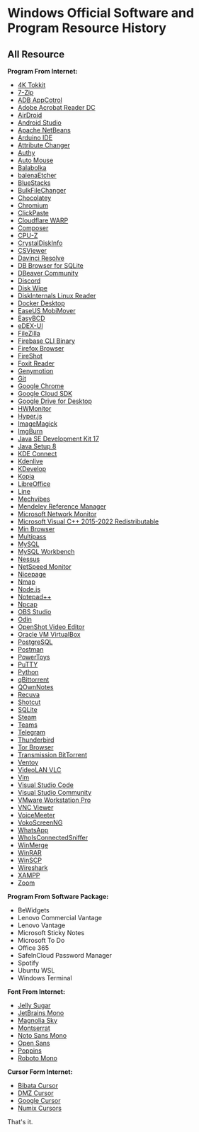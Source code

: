 Windows Official Software and Program Resource History
======================================================
## All Resource
**Program From Internet:**
- [4K Tokkit](https://www.4kdownload.com/products/tokkit/17)
- [7-Zip](https://www.7-zip.org/)
- [ADB AppCotrol](https://adbappcontrol.com/)
- [Adobe Acrobat Reader DC](https://get.adobe.com/reader/)
- [AirDroid](https://www.airdroid.com/personal/)
- [Android Studio](https://developer.android.com/studio/)
- [Apache NetBeans](https://netbeans.apache.org/)
- [Arduino IDE](https://www.arduino.cc/en/software/)
- [Attribute Changer](https://www.petges.lu/)
- [Authy](https://authy.com/)
- [Auto Mouse](http://www.automouse.info/)
- [Balabolka](http://www.cross-plus-a.com/balabolka.htm)
- [balenaEtcher](https://www.balena.io/etcher/)
- [BlueStacks](https://www.bluestacks.com/)
- [BulkFileChanger](https://www.nirsoft.net/utils/bulk_file_changer.html)
- [Chocolatey](https://chocolatey.org/)
- [Chromium](https://www.chromium.org/)
- [ClickPaste](https://github.com/Collective-Software/ClickPaste)
- [Cloudflare WARP](https://1.1.1.1/)
- [Composer](https://getcomposer.org/)
- [CPU-Z](https://www.cpuid.com/softwares/cpu-z.html)
- [CrystalDiskInfo](https://crystalmark.info/en/)
- [CSViewer](https://csviewer.com/)
- [Davinci Resolve](https://www.blackmagicdesign.com/products/davinciresolve)
- [DB Browser for SQLite](https://sqlitebrowser.org/dl/)
- [DBeaver Community](https://dbeaver.io/)
- [Discord](https://discord.com/)
- [Disk Wipe](https://www.diskwipe.org/)
- [DiskInternals Linux Reader](https://www.diskinternals.com/linux-reader/)
- [Docker Desktop](https://docs.docker.com/desktop/install/windows-install/)
- [EaseUS MobiMover](https://www.easeus.com/phone-transfer/mobimover-free.html)
- [EasyBCD](https://neosmart.net/EasyBCD/)
- [eDEX-UI](https://github.com/GitSquared/edex-ui)
- [FileZilla](https://filezilla-project.org/)
- [Firebase CLI Binary](https://firebase.google.com/docs/cli)
- [Firefox Browser](https://www.mozilla.org/en-US/firefox/new/)
- [FireShot](https://getfireshot.com/)
- [Foxit Reader](https://www.foxit.com/)
- [Genymotion](https://www.genymotion.com/download/)
- [Git](https://git-scm.com/)
- [Google Chrome](https://www.google.com/chrome/)
- [Google Cloud SDK](https://cloud.google.com/sdk/)
- [Google Drive for Desktop](https://www.google.com/drive/download/)
- [HWMonitor](https://www.cpuid.com/softwares/hwmonitor.html)
- [Hyper.js](https://hyper.is/)
- [ImageMagick](https://imagemagick.org/script/download.php)
- [ImgBurn](https://www.imgburn.com/)
- [Java SE Development Kit 17](https://www.oracle.com/java/technologies/downloads/)
- [Java Setup 8](https://www.java.com/download/ie_manual.jsp)
- [KDE Connect](https://kdeconnect.kde.org/)
- [Kdenlive](https://kdenlive.org/)
- [KDevelop](https://www.kdevelop.org/)
- [Kopia](https://kopia.io/)
- [LibreOffice](https://www.libreoffice.org/)
- [Line](https://line.me/)
- [Mechvibes](https://mechvibes.com/)
- [Mendeley Reference Manager](https://www.mendeley.com/download-reference-manager/windows)
- [Microsoft Network Monitor](https://www.microsoft.com/en-us/download/details.aspx?id=4865)
- [Microsoft Visual C++ 2015-2022 Redistributable](https://learn.microsoft.com/en-us/cpp/windows/latest-supported-vc-redist)
- [Min Browser](https://minbrowser.org/)
- [Multipass](https://multipass.run/)
- [MySQL](https://www.mysql.com/)
- [MySQL Workbench](https://www.mysql.com/products/workbench/)
- [Nessus](https://www.tenable.com/downloads/nessus)
- [NetSpeed Monitor](https://netspeedmonitor.net/)
- [Nicepage](https://nicepage.com/)
- [Nmap](https://nmap.org/download)
- [Node.js](https://nodejs.org/)
- [Notepad++](https://notepad-plus-plus.org/downloads/)
- [Npcap](https://npcap.com/)
- [OBS Studio](https://obsproject.com/)
- [Odin](https://odindownload.com/)
- [OpenShot Video Editor](https://www.openshot.org/)
- [Oracle VM VirtualBox](https://www.virtualbox.org/)
- [PostgreSQL](https://www.postgresql.org/)
- [Postman](https://www.postman.com/downloads/)
- [PowerToys](https://github.com/microsoft/PowerToys)
- [PuTTY](https://www.putty.org/)
- [Python](https://www.python.org/)
- [qBittorrent](https://www.qbittorrent.org/)
- [QOwnNotes](https://www.qownnotes.org/)
- [Recuva](https://www.ccleaner.com/recuva)
- [Shotcut](https://shotcut.org/)
- [SQLite](https://www.sqlite.org/index.html)
- [Steam](https://store.steampowered.com/)
- [Teams](https://www.microsoft.com/en-ww/microsoft-teams/download-app)
- [Telegram](https://telegram.org/)
- [Thunderbird](https://www.thunderbird.net/)
- [Tor Browser](https://www.torproject.org/)
- [Transmission BitTorrent](https://transmissionbt.com/)
- [Ventoy](https://www.ventoy.net/en/index.html)
- [VideoLAN VLC](https://www.videolan.org/vlc/)
- [Vim](https://www.vim.org/download.php)
- [Visual Studio Code](https://code.visualstudio.com/)
- [Visual Studio Community](https://visualstudio.microsoft.com/downloads/)
- [VMware Workstation Pro](https://www.vmware.com/)
- [VNC Viewer](https://www.realvnc.com/en/connect/download/viewer/)
- [VoiceMeeter](https://vb-audio.com/Voicemeeter/)
- [VokoScreenNG](https://linuxecke.volkoh.de/vokoscreen/vokoscreen.html)
- [WhatsApp](https://www.whatsapp.com/)
- [WhoIsConnectedSniffer](http://www.nirsoft.net/utils/who_is_connected_sniffer.html)
- [WinMerge](https://winmerge.org/)
- [WinRAR](https://www.win-rar.com/)
- [WinSCP](https://winscp.net/)
- [Wireshark](https://www.wireshark.org/)
- [XAMPP](https://www.apachefriends.org/)
- [Zoom](https://zoom.us/)

**Program From Software Package:**
- BeWidgets
- Lenovo Commercial Vantage
- Lenovo Vantage
- Microsoft Sticky Notes
- Microsoft To Do
- Office 365
- SafeInCloud Password Manager
- Spotify
- Ubuntu WSL
- Windows Terminal

**Font From Internet:**
- [Jelly Sugar](https://www.dafont.com/jellysugar.font/)
- [JetBrains Mono](https://www.jetbrains.com/lp/mono/)
- [Magnolia Sky](https://www.dafont.com/magnolia-sky.font/)
- [Montserrat](https://fonts.google.com/specimen/Montserrat/)
- [Noto Sans Mono](https://fonts.google.com/noto/specimen/Noto+Sans+Mono/)
- [Open Sans](https://fonts.google.com/specimen/Open+Sans/)
- [Poppins](https://fonts.google.com/specimen/Poppins)
- [Roboto Mono](https://fonts.google.com/specimen/Roboto+Mono)

**Cursor Form Internet:**
- [Bibata Cursor](https://github.com/ful1e5/Bibata_Cursor)
- [DMZ Cursor](https://www.deviantart.com/nighted/art/DMZ-Cursors-58429447)
- [Google Cursor](https://github.com/ful1e5/Google_Cursor)
- [Numix Cursors](https://www.deviantart.com/alexgal23/art/Numix-Cursors-631491782/)

That's it.

